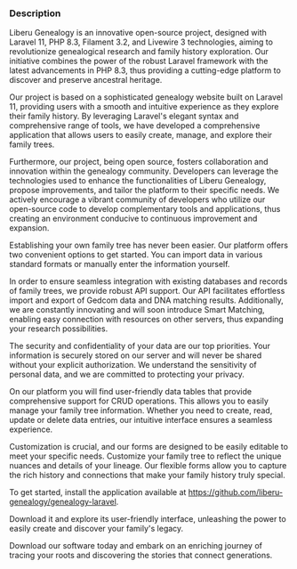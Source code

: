 ### Description
Liberu Genealogy is an innovative open-source project, designed with Laravel 11, PHP 8.3, Filament 3.2, and Livewire 3 technologies, aiming to revolutionize genealogical research and family history exploration. Our initiative combines the power of the robust Laravel framework with the latest advancements in PHP 8.3, thus providing a cutting-edge platform to discover and preserve ancestral heritage.

Our project is based on a sophisticated genealogy website built on Laravel 11, providing users with a smooth and intuitive experience as they explore their family history. By leveraging Laravel's elegant syntax and comprehensive range of tools, we have developed a comprehensive application that allows users to easily create, manage, and explore their family trees.


Furthermore, our project, being open source, fosters collaboration and innovation within the genealogy community. Developers can leverage the technologies used to enhance the functionalities of Liberu Genealogy, propose improvements, and tailor the platform to their specific needs. We actively encourage a vibrant community of developers who utilize our open-source code to develop complementary tools and applications, thus creating an environment conducive to continuous improvement and expansion.

Establishing your own family tree has never been easier. Our platform offers two convenient options to get started. You can import data in various standard formats or manually enter the information yourself.

In order to ensure seamless integration with existing databases and records of family trees, we provide robust API support. Our API facilitates effortless import and export of Gedcom data and DNA matching results. Additionally, we are constantly innovating and will soon introduce Smart Matching, enabling easy connection with resources on other servers, thus expanding your research possibilities.

The security and confidentiality of your data are our top priorities. Your information is securely stored on our server and will never be shared without your explicit authorization. We understand the sensitivity of personal data, and we are committed to protecting your privacy.

On our platform you will find user-friendly data tables that provide comprehensive support for CRUD operations. This allows you to easily manage your family tree information. Whether you need to create, read, update or delete data entries, our intuitive interface ensures a seamless experience.

Customization is crucial, and our forms are designed to be easily editable to meet your specific needs. Customize your family tree to reflect the unique nuances and details of your lineage. Our flexible forms allow you to capture the rich history and connections that make your family history truly special.

To get started, install the application available at https://github.com/liberu-genealogy/genealogy-laravel.

Download it and explore its user-friendly interface, unleashing the power to easily create and discover your family's legacy.

Download our software today and embark on an enriching journey of tracing your roots and discovering the stories that connect generations.